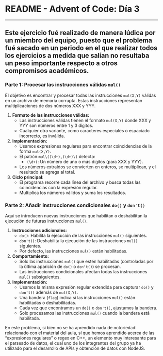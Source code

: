 # **README \- Advent of Code: Día 3**
---
Este ejercicio fué realizado de manera lúdica por un miembro del equipo, puesto que el problema fué sacado en un periodo en el que realizar todos los ejercicios a medida que salían no resultaba un peso importante respecto a otros compromisos académicos.
---

### **Parte 1: Procesar las instrucciones válidas `mul()`**

El objetivo es encontrar y procesar todas las instrucciones `mul(X,Y)` válidas en un archivo de memoria corrupta. Estas instrucciones representan multiplicaciones de dos números XXX y YYY.

1. **Formato de las instrucciones válidas:**  
   * Las instrucciones válidas tienen el formato `mul(X,Y)` donde XXX y YYY son números entre 1 y 3 dígitos.  
   * Cualquier otra variante, como caracteres especiales o espaciado incorrecto, es inválida.  
2. **Implementación:**  
   * Usamos expresiones regulares para encontrar coincidencias de la forma `mul(X,Y)`.  
   * El patrón `mul\((\d+),(\d+)\)` detecta:  
     * `(\d+)`: Un número de uno o más dígitos (para XXX y YYY).  
   * Los números extraídos se convierten en enteros, se multiplican, y el resultado se agrega al total.  
3. **Ciclo principal:**  
   * El programa recorre cada línea del archivo y busca todas las coincidencias con la expresión regular.  
   * Multiplica los números válidos y suma los resultados.

### **Parte 2: Añadir instrucciones condicionales `do()` y `don't()`**

Aquí se introducen nuevas instrucciones que habilitan o deshabilitan la ejecución de futuras instrucciones `mul()`.

1. **Instrucciones adicionales:**  
   * `do()`: Habilita la ejecución de las instrucciones `mul()` siguientes.  
   * `don't()`: Deshabilita la ejecución de las instrucciones `mul()` siguientes.  
   * Por defecto, las instrucciones `mul()` están habilitadas.  
2. **Comportamiento:**  
   * Solo las instrucciones `mul()` que estén habilitadas (controladas por la última aparición de `do()` o `don't()`) se procesan.  
   * Las instrucciones condicionales afectan todas las instrucciones `mul()` subsiguientes.  
3. **Implementación:**  
   * Usamos la misma expresión regular extendida para capturar `do()` y `don't()` además de `mul(X,Y)`.  
   * Una bandera (`flag`) indica si las instrucciones `mul()` están habilitadas o deshabilitadas.  
   * Cada vez que encontramos un `do()` o `don't()`, ajustamos la bandera.  
   * Solo procesamos las instrucciones `mul()` cuando la bandera está habilitada.

En este problema, si bien no se ha aprendido nada de notoriedad relacionado con el material del aula, sí que hemos aprendido acerca de las “expresiones regulares” o regex en C++, un elemento muy interesante para el parseado de datos, el cual uno de los integrantes del grupo ya ha utilizado para el desarrollo de APIs y obtención de datos con NodeJS.

